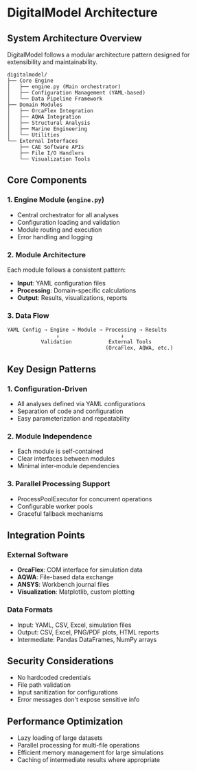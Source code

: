 # DigitalModel Architecture

## System Architecture Overview

DigitalModel follows a modular architecture pattern designed for extensibility and maintainability.

```
digitalmodel/
├── Core Engine
│   ├── engine.py (Main orchestrator)
│   ├── Configuration Management (YAML-based)
│   └── Data Pipeline Framework
├── Domain Modules
│   ├── OrcaFlex Integration
│   ├── AQWA Integration
│   ├── Structural Analysis
│   ├── Marine Engineering
│   └── Utilities
└── External Interfaces
    ├── CAE Software APIs
    ├── File I/O Handlers
    └── Visualization Tools
```

## Core Components

### 1. Engine Module (`engine.py`)
- Central orchestrator for all analyses
- Configuration loading and validation
- Module routing and execution
- Error handling and logging

### 2. Module Architecture
Each module follows a consistent pattern:
- **Input**: YAML configuration files
- **Processing**: Domain-specific calculations
- **Output**: Results, visualizations, reports

### 3. Data Flow
```
YAML Config → Engine → Module → Processing → Results
                ↓                    ↓
           Validation            External Tools
                                (OrcaFlex, AQWA, etc.)
```

## Key Design Patterns

### 1. Configuration-Driven
- All analyses defined via YAML configurations
- Separation of code and configuration
- Easy parameterization and repeatability

### 2. Module Independence
- Each module is self-contained
- Clear interfaces between modules
- Minimal inter-module dependencies

### 3. Parallel Processing Support
- ProcessPoolExecutor for concurrent operations
- Configurable worker pools
- Graceful fallback mechanisms

## Integration Points

### External Software
- **OrcaFlex**: COM interface for simulation data
- **AQWA**: File-based data exchange
- **ANSYS**: Workbench journal files
- **Visualization**: Matplotlib, custom plotting

### Data Formats
- Input: YAML, CSV, Excel, simulation files
- Output: CSV, Excel, PNG/PDF plots, HTML reports
- Intermediate: Pandas DataFrames, NumPy arrays

## Security Considerations
- No hardcoded credentials
- File path validation
- Input sanitization for configurations
- Error messages don't expose sensitive info

## Performance Optimization
- Lazy loading of large datasets
- Parallel processing for multi-file operations
- Efficient memory management for large simulations
- Caching of intermediate results where appropriate